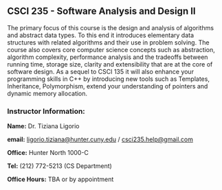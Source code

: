 ## CSCI 235 - Software Analysis and Design II

The primary focus of this course is the design and analysis of algorithms and abstract data types. 
To this end it introduces elementary data structures with related algorithms and their use in problem solving. 
The course also covers core computer science concepts such as abstraction, algorithm complexity, performance analysis and the tradeoffs between running time, storage size, clarity and extensibility that are at the core of software design. 
As a sequel to CSCI 135 it will also enhance your programming skills in C++ by introducing new tools such as Templates, Inheritance, Polymorphism, extend your understanding of pointers and dynamic memory allocation.


### Instructor Information:

**Name:** Dr. Tiziana Ligorio

**email:** ligorio.tiziana@hunter.cuny.edu / csci235.help@gmail.com 
		 
**Office:** Hunter North 1000-C 

**Tel:** (212) 772-5213 (CS Department)

**Office Hours:** TBA or by appointment

